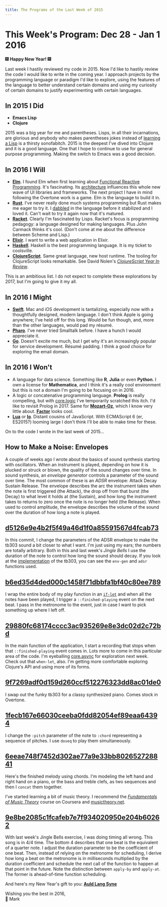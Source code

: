 ```yaml
---
title: The Programs of the Last Week of 2015
---
```


This Week's Program: Dec 28 - Jan 1 2016
========================================

🎆 **Happy New Year!** 🎆

Last week I hastily reviewed my code in 2015. Now I'd like to hastily
review the code I would like to write in the coming year. I approach
projects by the programming language or paradigm I'd like to explore,
using the features of the language to better understand certain
domains and using my curiosity of certain domains to justify
experimenting with certain languages.

## In 2015 I Did

+ **Emacs Lisp**
+ **Clojure**

2015 was a big year for me and parentheses. Lisps, in all their
incarnations, are glorious and anybody who makes parentheses jokes
instead of [learning a Lisp][brave-and-true] is a thirsty
sonofabitch. 2015 is the deepest I've dived into Clojure and it is a
good language. One that I hope to continue to use for general purpose
programming. Making the switch to Emacs was a good decision.

[brave-and-true]: http://www.braveclojure.com/

## In 2016 I Will

+ [**Elm**](http://elm-lang.org/). I found Elm when first learning
  about [Functional Reactive Programming][frp]. It's fascinating. Its
  [architecture][elm-architecture] influences this whole new wave of
  UI libraries and frameworks. The next project I have in mind
  following the Overtone work is a game. Elm is the language to build
  it in.
+ [**Rust**](https://www.rust-lang.org/). I've never really done much
  systems programming but Rust makes me eager to try it. I
  [dabbled][wwwfinger] in the language before it stabilized and I
  loved it. Can't wait to try it again now that it's matured.
+ [**Racket**](http://racket-lang.org/). Clearly I'm fascinated by
  Lisps. Racket's focus is programming pedagogy: a language designed
  for making languages. Plus John Carmack thinks it's cool. (Don't
  come at me about the difference between Scheme and Lisp.)
+ [**Elixir**](http://elixir-lang.org/). I want to write a web
  application in Elixir.
+ [**Haskell**](https://www.haskell.org/). Haskell is the best
  programming language. It is my ticket to coolsville.
+ [**ClojureScript**](https://github.com/clojure/clojurescript). Same
  great language, new host runtime. The tooling for ClojureScript
  looks remarkable. See David Nolen's
  [*ClojureScript Year In Review*][clojurescript].

This is an ambitious list. I do not expect to complete these
explorations by 2017, but I'm going to give it my all.

[frp]: https://pinboard.in/u:mwunsch/t:frp

[elm-architecture]: https://github.com/evancz/elm-architecture-tutorial/

[wwwfinger]: https://github.com/mwunsch/wwwfinger

[clojurescript]: http://swannodette.github.io/2015/12/23/year-in-review/

## In 2016 I Might

+ [**Swift**](https://swift.org/). Mac and iOS development is
  tantalizing, especially now with a thoughtfully designed, modern
  language. I don't think Apple is going anywhere; I've held off for
  this long. Would be fun though, and, more than the other languages,
  would pad my résumé.
+ [**Pharo**](http://pharo.org/). I've never tried Smalltalk before. I
  have a hunch I would appreciate it.
+ [**Go**](https://golang.org/). Doesn't excite me much, but I get why
  it's an increasingly popular for service development. Résumé
  padding. I think a good choice for exploring the email domain.

## In 2016 I Won't

+ A language for data science. Something like **R**, **Julia** or even
  **Python**. I own a license for **Mathematica**, and I think it's a
  really cool environment but this is not a domain I'm going to be
  focusing on in 2016.
+ A logic or concatenative programming language. **Prolog** is really
  compelling, but with
  [core.logic](https://github.com/clojure/core.logic) I've temporarily
  scratched this itch. I'd like to revisit Prolog in 2017. Same for
  [**Mozart-Oz**](http://mozart.github.io/), which I know very little
  about. [**Factor**](http://factorcode.org/) looks cool.
+ [**Lua**](http://www.lua.org/) or
  [**Io**](http://iolanguage.org/). Distant cousins of
  JavaScript. With ECMAScript 6 (er, ES2015?)  looming large I don't
  think I'll be able to make time for these.

On to the code I wrote in the last week of 2015…

## How to Make a Noise: Envelopes

A couple of weeks ago I wrote about the basics of sound synthesis
starting with oscillators. When an instrument is played, depending on
how it is plucked or struck or blown, the quality of the sound changes
over time. In sound synthesis, an *envelope generator* controls a
parameter of the sound over time. The most common of these is an
*ADSR* envelope: Attack Decay Sustain Release. The envelope describes
the arc the instrument takes when the note is first triggered (the
Attack), the drop off from that burst (the Decay) to what level it
holds at (the Sustain), and how long the instrument takes to returns
to zero once the note is no longer held (the Release). When used to
control amplitude, the envelope describes the volume of the sound over
the duration of how long a note is played.

## [d5126e9e4b2f5f49a46d1f0a85591567d4fcab73][tb303-envelope]

In this commit, I change the parameters of the ADSR envelope to make
the tb303 sound a bit closer to what I want. I'm just using my ears;
the numbers are totally arbitrary. Both in this and last week's
*Jingle Bells* I use the duration of the note to control how long the
sound should decay. If you look at the
[implementation](https://github.com/overtone/overtone/blob/master/src/overtone/inst/synth.clj#L85-L109)
of the tb303, you can see the `env-gen` and `adsr` functions used.

## [b6ed35d4ded000c1458f71dbbfa1bf40c80ee789][finished-playing]

I wrap the entire body of my play function in an [`if-let`][if-let]
and when all the notes have been played, I trigger a
`::finished-playing` event on the next beat. I pass in the metronome
to the event, just in case I want to pick something up where I left
off.

## [29880fc68174cccc3ac935269e8e3dc02d2c72bd][recording-complete]

In the main function of the application, I start a recording that
stops when that `::finished-playing` event comes in. Lots more to come
in this particular area of the code. I'm eyeballing
[core.async](https://github.com/clojure/core.async) for exploration
next week. Check out that `when-let`, also. I'm getting more
comfortable exploring Clojure's API and using more of its forms.

## [9f7269adf0d159d260ccf512276323dd8ac01de0][piano]

I swap out the funky tb303 for a classy synthesized piano. Comes stock
in Overtone.

## [1fecb167e66030ceeba0fdd82054ef89eaa64394][doseq]

I change the `:pitch` parameter of the note to `:chord` representing a
sequence of pitches. I use `doseq` to play them simultaneously.

## [6eeae748f7452d302ae77a9e33bb802652728841][concat]

Here's the finished melody using chords. I'm modeling the left hand
and right hand on a piano, or the bass and treble clefs, as two
sequences and then I `concat` them together.

I've started learning a bit of music theory. I recommend the
[*Fundamentals of Music Theory*](https://www.coursera.org/course/musictheory)
course on Coursera and
[musictheory.net](http://www.musictheory.net/).

## [9e8be2085c1fcafeb7e7f934020950e204b60262][timing]

With last week's Jingle Bells exercise, I was doing timing all
wrong. This song is in 4/4 time. The bottom 4 describes that one beat
is the equivalent of a quarter note. I adjust the duration parameter
to be the coefficient of one beat. Then, instead of relying on the
metronome for scheduling, I derive how long a beat on the metronome is
in milliseconds multiplied by the duration coefficient and schedule
the next call of the function to happen at that point in the
future. Note the distinction between `apply-by` and `apply-at`. The
former is ahead-of-time function scheduling.

And here's my New Year's gift to you:
[**Auld Lang Syne**](https://soundcloud.com/mwunsch/sonic-sketch-auld-lang-syne)

Wishing you the best in 2016,<br />
🎊 Mark

[tb303-envelope]: https://github.com/mwunsch/sonic-sketches/commit/d5126e9e4b2f5f49a46d1f0a85591567d4fcab73

[finished-playing]: https://github.com/mwunsch/sonic-sketches/commit/b6ed35d4ded000c1458f71dbbfa1bf40c80ee789

[if-let]: http://clojuredocs.org/clojure.core/if-let

[recording-complete]: https://github.com/mwunsch/sonic-sketches/commit/29880fc68174cccc3ac935269e8e3dc02d2c72bd

[piano]: https://github.com/mwunsch/sonic-sketches/commit/9f7269adf0d159d260ccf512276323dd8ac01de0

[doseq]: https://github.com/mwunsch/sonic-sketches/commit/1fecb167e66030ceeba0fdd82054ef89eaa64394

[concat]: https://github.com/mwunsch/sonic-sketches/commit/6eeae748f7452d302ae77a9e33bb802652728841

[timing]: https://github.com/mwunsch/sonic-sketches/commit/9e8be2085c1fcafeb7e7f934020950e204b60262
